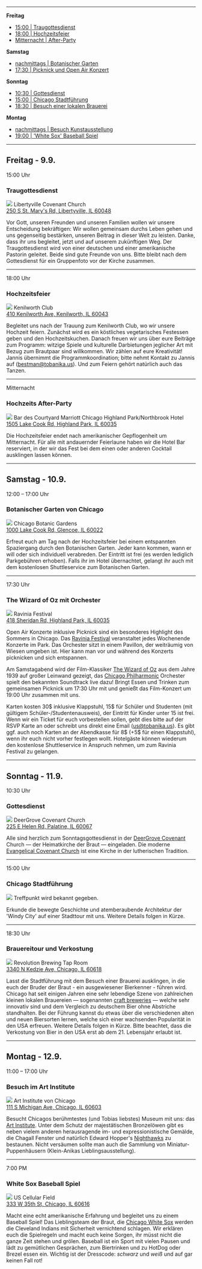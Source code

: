 
-------------------------------------------------------------------------------

**Freitag**

- [15:00 | Traugottesdienst](#ceremony)
- [18:00 | Hochzeitsfeier](#reception)
- [Mitternacht | After-Party](#after-party)

**Samstag**

- [nachmittags | Botanischer Garten](#botanic)
- [17:30 | Picknick und Open Air Konzert](#ravinia)

**Sonntag**

- [10:30 | Gottesdienst](#church)
- [15:00 | Chicago Stadtführung](#citytour)
- [18:30 | Besuch einer lokalen Brauerei](#brewery)

**Montag**

- [nachmittags | Besuch Kunstausstellung](#art)
- [19:00 | 'White Sox' Baseball Spiel](#baseball)

-------------------------------------------------------------------------------

## Freitag - 9.9.

<span id="ceremony">15:00 Uhr</span>
### Traugottesdienst
![](church.jpg)
Libertyville Covenant Church <br>
[250 S St. Mary's Rd, Libertyville, IL 60048](https://www.google.com/maps/place/Libertyville+Covenant+Church)

Vor Gott, unseren Freunden und unseren Familien wollen wir unsere Entscheidung bekräftigen: Wir wollen gemeinsam durchs Leben gehen und uns gegenseitig bestärken, unseren Beitrag in dieser Welt zu leisten. Danke, dass ihr uns begleitet, jetzt und auf unserem zukünftigen Weg. Der Traugottesdienst wird von einer deutschen und einer amerikanische Pastorin geleitet. Beide sind gute Freunde von uns. Bitte bleibt nach dem Gottesdienst für ein Gruppenfoto vor der Kirche zusammen.

-------------------------------------------------------------------------------

<span id="reception">18:00 Uhr</span>
### Hochzeitsfeier
![](kenilworth.jpg)
Kenilworth Club <br>
[410 Kenilworth Ave, Kenilworth, IL 60043](https://www.google.com/maps/place/The+Kenilworth+Club)

Begleitet uns nach der Trauung zum Kenilworth Club, wo wir unsere Hochzeit feiern. Zunächst wird es ein köstliches vegetarisches Festessen geben und den Hochzeitskuchen. Danach freuen wir uns über eure Beiträge zum Programm: witzige Spiele und kulturelle Darbietungen jeglicher Art mit Bezug zum Brautpaar sind willkommen. Wir zählen auf eure Kreativität! Jannis übernimmt die Programmkoordination; bitte nehmt Kontakt zu Jannis auf ([bestman@tobanika.us](mailto:bestman@tobanika.us)). Und zum Feiern gehört natürlich auch das Tanzen.

-------------------------------------------------------------------------------

<span id="after-party">Mitternacht</span>
### Hochzeits After-Party
![](hotel.jpg)
Bar des Courtyard Marriott Chicago Highland Park/Northbrook Hotel <br>
[1505 Lake Cook Rd, Highland Park, IL 60035](https://www.google.com/maps/place/Courtyard+Chicago+Highland+Park%2FNorthbrook)

Die Hochzeitsfeier endet nach amerikanischer Gepflogenheit um Mitternacht. Für alle mit andauernder Feierlaune haben wir die Hotel Bar reserviert, in der wir das Fest bei dem einen oder anderen Cocktail ausklingen lassen können.

-------------------------------------------------------------------------------

## Samstag - 10.9.

<span id="botanic">12:00 – 17:00  Uhr</span>
### Botanischer Garten von Chicago
![](gardens.jpg)
Chicago Botanic Gardens <br>
[1000 Lake Cook Rd, Glencoe, IL 60022](https://www.google.com/maps/place/Chicago+Botanic+Gardens)

Erfreut euch am Tag nach der Hochzeitsfeier bei einem entspannten Spaziergang durch den Botanischen Garten. Jeder kann kommen, wann er will oder sich individuell verabreden. Der Eintritt ist frei (es werden lediglich Parkgebühren erhoben). Falls ihr im Hotel übernachtet, gelangt ihr auch mit dem kostenlosen Shuttleservice zum Botanischen Garten.

-------------------------------------------------------------------------------

<span id="ravinia">17:30 Uhr</span>
### The Wizard of Oz mit Orchester
![](ravinia.jpg)
Ravinia Festival <br>
[418 Sheridan Rd, Highland Park, IL 60035](https://www.google.com/maps/place/Ravinia+Festival)

Open Air Konzerte inklusive Picknick sind ein besonderes Highlight des Sommers in Chicago. Das [Ravinia Festival](https://www.ravinia.org) veranstaltet jedes Wochenende Konzerte im Park. Das Orchester sitzt in einem Pavillon, der weiträumig von Wiesen umgeben ist. Hier kann man vor und während des Konzerts picknicken und sich entspannen.

Am Samstagabend wird der Film-Klassiker [The Wizard of Oz](https://en.wikipedia.org/wiki/The_Wizard_of_Oz_(1939_film)) aus dem Jahre 1939 auf großer Leinwand gezeigt, das [Chicago Philharmonic](http://www.chicagophilharmonic.org) Orchester spielt den bekannten Soundtrack live dazu! Bringt Essen und Trinken zum gemeinsamen Picknick um 17:30 Uhr mit und genießt das Film-Konzert um 19:00 Uhr zusammen mit uns.

Karten kosten 30$ inklusive Klappstuhl, 15$ für Schüler und Studenten (mit gültigem Schüler-/Studentenausweis), der Eintritt für Kinder unter 15 ist frei. Wenn wir ein Ticket für euch vorbestellen sollen, gebt dies bitte auf der RSVP Karte an oder schreibt uns direkt eine Email ([us@tobanika.us](mailto:us@tobanika.us)). Es gibt ggf. auch noch Karten an der Abendkasse für 8$ (+5$ für einen Klappstuhl), wenn ihr euch nicht vorher festlegen wollt. Hotelgäste können wiederum den kostenlose Shuttleservice in Anspruch nehmen, um zum Ravinia Festival zu gelangen.

-------------------------------------------------------------------------------

## Sonntag - 11.9.

<span id="church">10:30 Uhr</span>
### Gottesdienst
![](deergrove.jpg)
DeerGrove Covenant Church <br>
[225 E Helen Rd, Palatine, IL 60067](https://www.google.com/maps/place/Deer+Grove+Covenant+Church)

Alle sind herzlich zum Sonntagsgottesdienst in der [DeerGrove Covenant](http://deergrove.org) Church — der Heimatkirche der Braut — eingeladen. Die moderne [Evangelical Covenant Church](http://www.covchurch.org/) ist eine Kirche in der lutherischen Tradition.

-------------------------------------------------------------------------------

<span id="citytour">15:00 Uhr</span>
### Chicago Stadtführung
![](chicago.jpg)
Treffpunkt wird bekannt gegeben.

Erkunde die bewegte Geschichte und atemberaubende Architektur der 'Windy City' auf einer Stadttour mit uns. Weitere Details folgen in Kürze.

-------------------------------------------------------------------------------

<span id="brewery">18:30 Uhr</span>
### Brauereitour und Verkostung
![](brewery.jpg)
Revolution Brewing Tap Room <br>
[3340 N Kedzie Ave, Chicago, IL 60618](https://encrypted.google.com/maps/place/Revolution+Brewing+Tap+Room)

Lasst die Stadtführung mit dem Besuch einer Brauerei ausklingen, in die euch der Bruder der Braut - ein ausgewiesener Bierkenner - führen wird. Chicago hat seit einigen Jahren eine sehr lebendige Szene von zahlreichen kleinen lokalen Brauereien — sogenannten [craft breweries](http://www.timeout.com/chicago/bars/chicagos-craft-beer-scene) — welche sehr innovativ sind und dem Vergleich zu deutschem Bier ohne Abstriche standhalten. Bei der Führung kannst du etwas über die verschiedenen alten und neuen Biersorten lernen, welche sich einer wachsenden Popularität in den USA erfreuen. Weitere Details folgen in Kürze. Bitte beachtet, dass die Verkostung von Bier in den USA erst ab dem 21. Lebensjahr erlaubt ist.

-------------------------------------------------------------------------------

## Montag - 12.9.

<span id="art">11:00 – 17:00  Uhr</span>
### Besuch im Art Institute
![](artinstitute.jpg)
Art Institute von Chicago <br>
[111 S Michigan Ave, Chicago, IL 60603](https://www.google.com/maps/place/The+Art+Institute+of+Chicago)

Besucht Chicagos berühmtestes (und Tobias liebstes) Museum mit uns: das [Art Institute](http://www.artic.edu). Unter dem Schutz der majestätischen Bronzelöwen gibt es neben vielem anderen herausragende im- und expressionistische Gemälde, die Chagall Fenster und natürlich Edward Hopper's [Nighthawks](http://wikiwand.com/en/Nighthawks) zu bestaunen. Nicht versäumen sollte man auch die Sammlung von Miniatur-Puppenhäusern (Klein-Anikas Lieblingsausstellung).

-------------------------------------------------------------------------------

<span id="baseball">7:00 PM</span>
### White Sox Baseball Spiel
![](baseballfield.jpg)
US Cellular Field <br>
[333 W 35th St, Chicago, IL 60616](https://www.google.com/maps/place/U.S.+Cellular+Field)

Macht eine echt amerikanische Erfahrung und begleitet uns zu einem Baseball Spiel! Das Lieblingsteam der Braut, die [Chicago White Sox](http://chicago.whitesox.mlb.com) werden die Cleveland Indians mit Sicherheit vernichtend schlagen. Wir erklären euch die Spielregeln und macht euch keine Sorgen, ihr müsst nicht die ganze Zeit stehen und grölen. Baseball ist ein Sport mit vielen Pausen und lädt zu gemütlichen Gesprächen, zum Biertrinken und zu HotDog oder Brezel essen ein. Wichtig ist der Dresscode: *schwarz* und *weiß* und auf gar keinen Fall rot!
